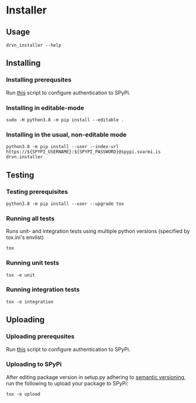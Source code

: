 # Installer

## Usage

```
drvn_installer --help
```

## Installing

### Installing prerequsites

Run [this](https://gitlab.com/svarmi/scripts/-/blob/master/configure_authentication_to_spypi.py) script to configure authentication to SPyPi.

### Installing in editable-mode

```
sudo -H python3.8 -m pip install --editable .
```

### Installing in the usual, non-editable mode
```
python3.8 -m pip install --user --index-url https://${SPYPI_USERNAME}:${SPYPI_PASSWORD}@spypi.svarmi.is drvn.installer
```

## Testing

### Testing prerequisites

```
python3.8 -m pip install --user --upgrade tox
```

### Running all tests

Runs unit- and integration tests using multiple python versions (specified by tox.ini's envlist)

```
tox
```

### Running unit tests

```
tox -e unit
```

### Running integration tests

```
tox -e integration
```

## Uploading

### Uploading prerequsites

Run [this](https://gitlab.com/svarmi/scripts/-/blob/master/configure_authentication_to_spypi.py) script to configure authentication to SPyPi.

### Uploading to SPyPi

After editing package version in setup.py adhering to [semantic versioning](https://semver.org/), run the following to upload your package to SPyPi:

```
tox -e upload
```